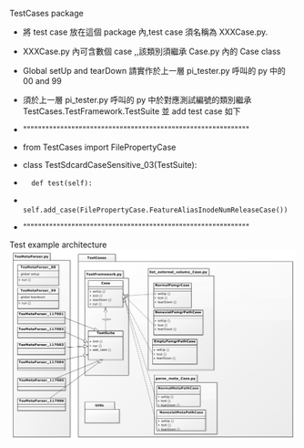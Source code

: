 TestCases package
- 將 test case 放在這個 package 內,test case 須名稱為 XXXCase.py.
- XXXCase.py 內可含數個 case ,,該類別須繼承 Case.py 內的 Case class
- Global setUp and tearDown 請實作於上一層 pi_tester.py 呼叫的 py 中的 00 and 99
- 須於上一層 pi_tester.py 呼叫的 py 中於對應測試編號的類別繼承 TestCases.TestFramework.TestSuite 並 add test case 如下

- """""""""""""""""""""""""""""""""""""""""""""""""""""""""""""
- 	from TestCases import FilePropertyCase

- 	class TestSdcardCaseSensitive_03(TestSuite):

- 		def test(self):
- 		    self.add_case(FilePropertyCase.FeatureAliasInodeNumReleaseCase())
- """""""""""""""""""""""""""""""""""""""""""""""""""""""""""""

Test example architecture
![Preview](TestArch.png) 
